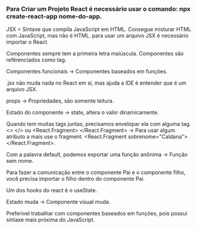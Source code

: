 ### Para Criar um Projeto React é necessário usar o comando: npx create-react-app nome-do-app.

JSX = Sintaxe que compila JavaScript em HTML. Consegue misturar HTML com JavaScript, mas não é HTML. para usar um arquivo JSX é necessário importar o React.

Componentes sempre tem a primeira letra maiúscula. Componentes são refêrenciados como tag.

Componentes funcionais -> Componentes baseados em funções.

.jsx não muda nada no React em sí, mas ajuda a IDE é entender que é um arquivo JSX.

props -> Propriedades, são somente leitura.

Estado do componente -> state, altera o valor dinamicamente.

Quando tem muitas tags juntas, precisamos envelopar ela com alguma tag. <> </> ou <React.Fragment> </React.Fragment> -> Para usar algum atributo a mais use o fragment. <React.Fragment sobrenome="Caldana"> </React.Fragment>.

Com a palavra default, podemos exportar uma função anônima -> Função sem nome.

Para fazer a comunicação entre o componente Pai e o componente filho, você precisa importar o filho dentro do componente Pai.

Um dos hooks do react é o useState.

Estado muda -> Componente visual muda.

Preferível trabalhar com componentes baseados em funções, pois possuí síntaxe mais próxima do JavaScript.
